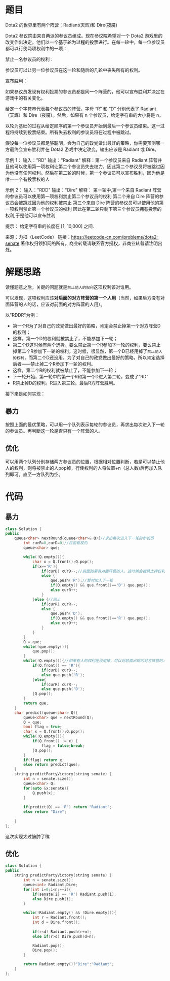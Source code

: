 # 题目

Dota2 的世界里有两个阵营：Radiant(天辉)和 Dire(夜魇)

Dota2 参议院由来自两派的参议员组成。现在参议院希望对一个 Dota2 游戏里的改变作出决定。他们以一个基于轮为过程的投票进行。在每一轮中，每一位参议员都可以行使两项权利中的一项：

禁止一名参议员的权利：

参议员可以让另一位参议员在这一轮和随后的几轮中丧失所有的权利。

宣布胜利： 

如果参议员发现有权利投票的参议员都是同一个阵营的，他可以宣布胜利并决定在游戏中的有关变化。




给定一个字符串代表每个参议员的阵营。字母 “R” 和 “D” 分别代表了 Radiant（天辉）和 Dire（夜魇）。然后，如果有 n 个参议员，给定字符串的大小将是 n。

以轮为基础的过程从给定顺序的第一个参议员开始到最后一个参议员结束。这一过程将持续到投票结束。所有失去权利的参议员将在过程中被跳过。

假设每一位参议员都足够聪明，会为自己的政党做出最好的策略，你需要预测哪一方最终会宣布胜利并在 Dota2 游戏中决定改变。输出应该是 Radiant 或 Dire。

 

示例 1：
输入："RD"
输出："Radiant"
解释：第一个参议员来自 Radiant 阵营并且他可以使用第一项权利让第二个参议员失去权力，因此第二个参议员将被跳过因为他没有任何权利。然后在第二轮的时候，第一个参议员可以宣布胜利，因为他是唯一一个有投票权的人

示例 2：
输入："RDD"
输出："Dire"
解释：
第一轮中,第一个来自 Radiant 阵营的参议员可以使用第一项权利禁止第二个参议员的权利
第二个来自 Dire 阵营的参议员会被跳过因为他的权利被禁止
第三个来自 Dire 阵营的参议员可以使用他的第一项权利禁止第一个参议员的权利
因此在第二轮只剩下第三个参议员拥有投票的权利,于是他可以宣布胜利

提示：
给定字符串的长度在 [1, 10,000] 之间.

来源：力扣（LeetCode）
链接：https://leetcode-cn.com/problems/dota2-senate
著作权归领扣网络所有。商业转载请联系官方授权，非商业转载请注明出处。

# 解题思路

读懂题意之后，关键的问题就是`禁止他人的权利`这项权利该对谁用。

可以发现，这项权利应该**对后面的对方阵营的第一个人用**（当然，如果后方没有对面阵营的人的话，应该对前面的对方阵营的人用）。

以"RDDR"为例：
- 	第一个R为了对自己的政党做出最好的策略，肯定会禁止掉第一个对方阵营D的权利；
- 	这样，第一个D的权利就被禁止了，不能参加下一轮；
- 	第二个D这时候有两个选择，要么禁止第一个R参加下一轮的权利，要么禁止掉第二个R参加下一轮的权利。这时候，很显然，第一个D已经用掉了`禁止他人的权利`，而第二个D还没用，为了对自己的政党做出最好的策略，所以肯定选择后者——禁止掉二个R参加下一轮的权利。
- 	这样，第二个R的权利就被禁止了，不能参加下一轮；
- 	下一轮开始，第一轮中的第一个R和第一个D进入第二轮，变成了“RD”
- 	R禁止掉D的权利。R进入第三轮。最后R方阵营胜利。

接下来是如何实现：

## 暴力

按照上面的最优策略，可以用一个队列表示每轮的参议员，再求出每次进入下一轮的参议员。再判断这一轮是否只有一个阵营的人。

## 优化

可以用两个队列分别存储两方参议员的位置，根据相对位置判断，若是可以禁止他人的权利，则将被禁止的人pop掉，行使权利的人将位置+n（总人数)后再加入队列即可。直至一方队列为空。

# 代码

## 暴力

```c++
class Solution {
public:
    queue<char> nextRound(queue<char>& Q){//求出每次进入下一轮的参议员
        int curR=0,curD=0;//目前有权的
        queue<char> que;

        while(!Q.empty()){
            char x = Q.front();Q.pop();
            if(x=='R'){
                if(curD) curD--;//前面如果有对面阵营的人，这时候会被禁止掉权利
                else {
                    que.push('R');//暂时加入下一轮
                    if(Q.empty() && que.front()=='D') que.pop();
                    else curR++;
                }
            }else {//同上
                if(curR) curR--;
                else {
                    que.push('D');
                    if(Q.empty() && que.front()=='R') que.pop();
                    else curD++;
                }
            }
        }
        Q = que;
        while(!que.empty()){
            que.pop();
        }
        while(!Q.empty()){//如果有人的权利还没用掉，可以对前面出现的对方阵营的人使用
            if(Q.front() == 'R'){
                if(curD) curD--;
                else que.push('R');
            }else{
                if(curR) curR--;
                else que.push('D');
            }Q.pop();
        }
        return que;
    }
    char predict(queue<char> Q){
        queue<char> que = nextRound(Q);
        Q = que;
        bool flag = true;
        char x = Q.front();Q.pop();
        while(!Q.empty()){
            if(Q.front() != x) {
                flag = false;break;
            }Q.pop();
        }
        if(flag) return x;
        else return predict(que);
    }
    string predictPartyVictory(string senate) {
        int n = senate.size();
        queue<char> Q;
        for(auto &x:senate){
            Q.push(x);
        }
        
        if(predict(Q) == 'R') return "Radiant";
        else return "Dire";
       
    }
};
```

这次实现太过臃肿了唉

## 优化

```c++
class Solution {
public:
    string predictPartyVictory(string senate) {
        int n = senate.size();
        queue<int> Radiant,Dire;
        for(int i=0;i<n;++i){
            if(senate[i] == 'R') Radiant.push(i);
            else Dire.push(i);
        }

        while(!Radiant.empty() && !Dire.empty()){
            int r = Radiant.front();
            int d = Dire.front();
        
            if(r<d) Radiant.push(r+n);
            else if(r>d) Dire.push(d+n);

            Radiant.pop();
            Dire.pop();
        }

        return Radiant.empty()?"Dire":"Radiant";
    }
};
```

